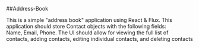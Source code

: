 ##Address-Book

This is a simple "address book" application using React & Flux. This application should store Contact objects with the following fields: Name, Email, Phone. The UI should allow for viewing the full list of contacts, adding contacts, editing individual contacts, and deleting contacts